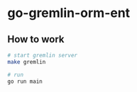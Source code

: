 # go-gremlin-orm-ent

## How to work

```sh
# start gremlin server
make gremlin

# run
go run main
```
